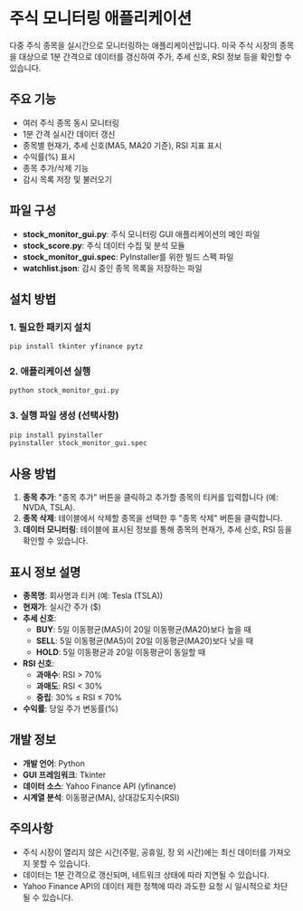 # 주식 모니터링 애플리케이션

다중 주식 종목을 실시간으로 모니터링하는 애플리케이션입니다. 미국 주식 시장의 종목을 대상으로 1분 간격으로 데이터를 갱신하여 주가, 추세 신호, RSI 정보 등을 확인할 수 있습니다.

## 주요 기능

- 여러 주식 종목 동시 모니터링
- 1분 간격 실시간 데이터 갱신
- 종목별 현재가, 추세 신호(MA5, MA20 기준), RSI 지표 표시
- 수익률(%) 표시
- 종목 추가/삭제 기능
- 감시 목록 저장 및 불러오기

## 파일 구성

- **stock_monitor_gui.py**: 주식 모니터링 GUI 애플리케이션의 메인 파일
- **stock_score.py**: 주식 데이터 수집 및 분석 모듈 
- **stock_monitor_gui.spec**: PyInstaller를 위한 빌드 스펙 파일
- **watchlist.json**: 감시 중인 종목 목록을 저장하는 파일

## 설치 방법

### 1. 필요한 패키지 설치

```bash
pip install tkinter yfinance pytz
```

### 2. 애플리케이션 실행

```bash
python stock_monitor_gui.py
```

### 3. 실행 파일 생성 (선택사항)

```bash
pip install pyinstaller
pyinstaller stock_monitor_gui.spec
```

## 사용 방법

1. **종목 추가**: "종목 추가" 버튼을 클릭하고 추가할 종목의 티커를 입력합니다 (예: NVDA, TSLA).
2. **종목 삭제**: 테이블에서 삭제할 종목을 선택한 후 "종목 삭제" 버튼을 클릭합니다.
3. **데이터 모니터링**: 테이블에 표시된 정보를 통해 종목의 현재가, 추세 신호, RSI 등을 확인할 수 있습니다.

## 표시 정보 설명

- **종목명**: 회사명과 티커 (예: Tesla (TSLA))
- **현재가**: 실시간 주가 ($)
- **추세 신호**: 
  - **BUY**: 5일 이동평균(MA5)이 20일 이동평균(MA20)보다 높을 때
  - **SELL**: 5일 이동평균(MA5)이 20일 이동평균(MA20)보다 낮을 때
  - **HOLD**: 5일 이동평균과 20일 이동평균이 동일할 때
- **RSI 신호**: 
  - **과매수**: RSI > 70%
  - **과매도**: RSI < 30%
  - **중립**: 30% ≤ RSI ≤ 70%
- **수익률**: 당일 주가 변동률(%)

## 개발 정보

- **개발 언어**: Python
- **GUI 프레임워크**: Tkinter
- **데이터 소스**: Yahoo Finance API (yfinance)
- **시계열 분석**: 이동평균(MA), 상대강도지수(RSI)

## 주의사항

- 주식 시장이 열리지 않은 시간(주말, 공휴일, 장 외 시간)에는 최신 데이터를 가져오지 못할 수 있습니다.
- 데이터는 1분 간격으로 갱신되며, 네트워크 상태에 따라 지연될 수 있습니다.
- Yahoo Finance API의 데이터 제한 정책에 따라 과도한 요청 시 일시적으로 차단될 수 있습니다.